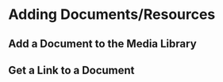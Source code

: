# Adding Documents/Resources <Badge text="Under Construction" type="warn"/>

## Add a Document to the Media Library

## Get a Link to a Document
